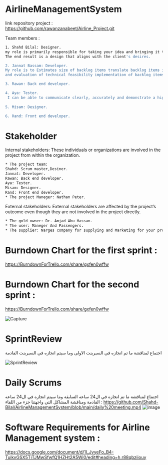 # AirlineManagementSystem
link repository project : https://github.com/rawanzanabeet/Airline_Project.git

Team members : 

```bash
1. Shahd Bilal: Designer.
my role is primarily responsible for taking your idea and bringing it to life using different tools and methods.
The end result is a design that aligns with the client's desires.

2. Jannat Bassam: Developer.
My role is to Estimates size of backlog items translate backlog items into engineering design and logical units of work (tasks)
and evaluation of technical feasibility implementation of backlog items. 

3. Rawan: Back end developer.

4. Aya: Tester.
 I can be able to communicate clearly, accurately and demonstrate a high capacity of comprehension. Communication skill here includes activities such as reading and understanding specifications, translating those into structured test cases, reporting bugs and writing clear and concise reports to management.
 
5. Misam: Designer.

6. Rand: Front end developer.
```

# Stakeholder 
Internal stakeholders: These individuals or organizations are involved in the project from within the organization.

```bash
* The project team: 
Shahd: Scrum master,Desiner.
Jannat: Developer.
Rawan: Back end developer.
Aya: Tester.
Misam: Designer.
Rand: Front end developer.
* The project Maneger: Nathan Peter.
```

External stakeholders: External stakeholders are affected by the project’s outcome even though they are not involved in the project directly.

```bash
* The gold owner: Dr. Amjad Abu Hassan.
* The user: Maneger And Passengers.
* The supplier: Narges company for supplying and Marketing for your products.
```

# Burndown Chart for the first sprint :
https://BurndownForTrello.com/share/gxfen0wffw


# Burndown Chart for the second sprint :
https://BurndownForTrello.com/share/gxfen0wffw

![Capture](https://user-images.githubusercontent.com/73139384/145795034-ae67775e-f4e4-4758-8618-6862a4ce34eb.GIF)


# SprintReview
اجتماع لمناقشة ما تم انجازه في السبرينت الاولى وما سيتم انجازه في السبرينت القادمة

![SprintReview](https://user-images.githubusercontent.com/73139384/142778247-00667aa3-36b1-4992-98ce-9865773aa3fb.png)

# Daily Scrums 
اجتماع لمناقشة ما تم انجازه في ال24 ساعه السابقة وما سيتم انجازه في ال24 ساعه القادمة ومناقشة المشاكل التي واجهتنا
جزء من اللقاء : https://github.com/Shahd-Bilal/AirlineManagementSystem/blob/main/daily%20meeting.mp4
![image](https://user-images.githubusercontent.com/73139384/142779064-570689cf-5167-41d9-8428-7f121f08d9aa.png)


# Software Requirements for Airline Management system :
https://docs.google.com/document/d/1l_JvyeFo_B4-TuikvGSX5TiTJMwSfwfQ1HZHt2A5Wi0/edit#heading=h.r88qbziiouy
